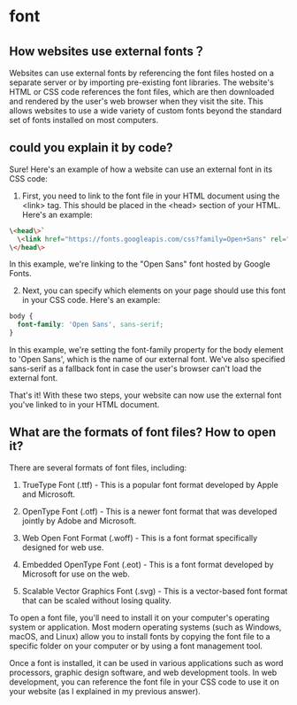# font

## How websites use external fonts？
Websites can use external fonts by referencing the font files hosted on a separate server or by importing pre-existing font libraries. The website's HTML or CSS code references the font files, which are then downloaded and rendered by the user's web browser when they visit the site. This allows websites to use a wide variety of custom fonts beyond the standard set of fonts installed on most computers.

## could you explain it by code?
Sure! Here's an example of how a website can use an external font in its CSS code:

1. First, you need to link to the font file in your HTML document using the \<link\> tag. This should be placed in the \<head\> section of your HTML. Here's an example:
```html
\<head\>`
  \<link href="https://fonts.googleapis.com/css?family=Open+Sans" rel="stylesheet"\>
\</head\>
```
In this example, we're linking to the "Open Sans" font hosted by Google Fonts.

2. Next, you can specify which elements on your page should use this font in your CSS code. Here's an example:
```css
body {
  font-family: 'Open Sans', sans-serif;
}
```
In this example, we're setting the font-family property for the body element to 'Open Sans', which is the name of our external font. We've also specified sans-serif as a fallback font in case the user's browser can't load the external font.

That's it! With these two steps, your website can now use the external font you've linked to in your HTML document.

## What are the formats of font files? How to open it?
There are several formats of font files, including:

1. TrueType Font (.ttf) - This is a popular font format developed by Apple and Microsoft.

2. OpenType Font (.otf) - This is a newer font format that was developed jointly by Adobe and Microsoft.

3. Web Open Font Format (.woff) - This is a font format specifically designed for web use.

4. Embedded OpenType Font (.eot) - This is a font format developed by Microsoft for use on the web.

5. Scalable Vector Graphics Font (.svg) - This is a vector-based font format that can be scaled without losing quality.

To open a font file, you'll need to install it on your computer's operating system or application. Most modern operating systems (such as Windows, macOS, and Linux) allow you to install fonts by copying the font file to a specific folder on your computer or by using a font management tool.

Once a font is installed, it can be used in various applications such as word processors, graphic design software, and web development tools. In web development, you can reference the font file in your CSS code to use it on your website (as I explained in my previous answer).




